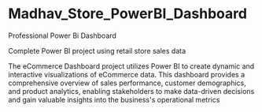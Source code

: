 # Madhav_Store_PowerBI_Dashboard
Professional Power Bi Dashboard

Complete Power BI project using retail store sales data 

The eCommerce Dashboard project utilizes Power BI to create dynamic and interactive visualizations of eCommerce data. This dashboard provides a comprehensive overview of sales performance, customer demographics, and product analytics, enabling stakeholders to make data-driven decisions and gain valuable insights into the business's operational metrics
